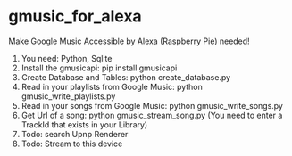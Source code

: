 # gmusic_for_alexa
Make Google Music Accessible by Alexa (Raspberry Pie) needed!

1. You need: Python, Sqlite
2. Install the gmusicapi: pip install gmusicapi
3. Create Database and Tables: python create_database.py
4. Read in your playlists from Google Music: python gmusic_write_playlists.py
5. Read in your songs from Google Music: python gmusic_write_songs.py
6. Get Url of a song: python gmusic_stream_song.py (You need to enter a TrackId that exists in your Library)
7. Todo: search Upnp Renderer
8. Todo: Stream to this device